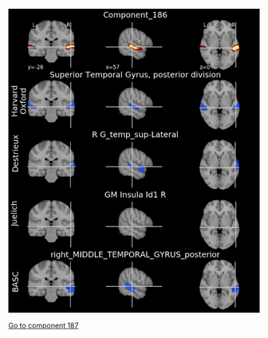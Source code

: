 ![186](preliminary/186.jpg "Component 186")

[Go to component 187](https://parietal-inria.github.io/MODL_atlas/256/187 "Component 187")
